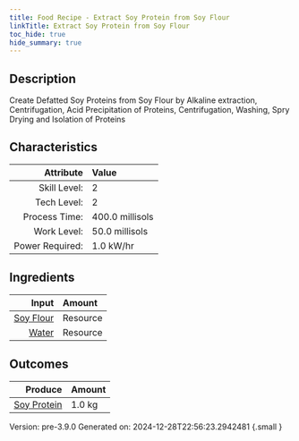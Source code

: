 ```yaml
---
title: Food Recipe - Extract Soy Protein from Soy Flour
linkTitle: Extract Soy Protein from Soy Flour
toc_hide: true
hide_summary: true
---
```


## Description
 Create Defatted Soy Proteins from Soy Flour by Alkaline extraction, Centrifugation, Acid Precipitation of Proteins, Centrifugation, Washing,  Spry Drying and Isolation of Proteins   

## Characteristics

| Attribute      | Value |
|--------:|:------|
|Skill Level:|2|
|Tech Level:|2|
|Process Time:|400.0 millisols|
|Work Level:|50.0 millisols|
|Power Required:|1.0 kW/hr|

## Ingredients

| Input      | Amount |
|--------:|:------|
|[Soy Flour](/docs/definitions/resource/soy-flour)|Resource|1.0 kg|
|[Water](/docs/definitions/resource/water)|Resource|3.0 kg|

## Outcomes


| Produce      | Amount |
|--------:|:------|
|[Soy Protein](/docs/definitions/resource/soy-protein)|1.0 kg|


Version: pre-3.9.0 Generated on: 2024-12-28T22:56:23.2942481
{.small }

